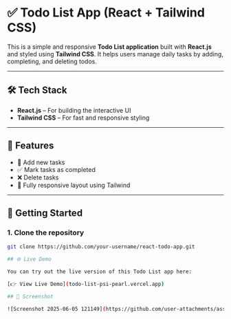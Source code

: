 # ✅ Todo List App (React + Tailwind CSS)

This is a simple and responsive **Todo List application** built with **React.js** and styled using **Tailwind CSS**. It helps users manage daily tasks by adding, completing, and deleting todos.

---

## 🛠 Tech Stack

- **React.js** – For building the interactive UI
- **Tailwind CSS** – For fast and responsive styling

---

## 📌 Features

- 📝 Add new tasks
- ✅ Mark tasks as completed
- ❌ Delete tasks
- 📱 Fully responsive layout using Tailwind

---

## 🚀 Getting Started

### 1. Clone the repository
```bash
git clone https://github.com/your-username/react-todo-app.git

## 🌐 Live Demo

You can try out the live version of this Todo List app here:

[👉 View Live Demo](todo-list-psi-pearl.vercel.app)

## 📸 Screenshot

![Screenshot 2025-06-05 121149](https://github.com/user-attachments/assets/0aa7a6a4-03c9-4a83-99d1-f7c979ee8a41)


